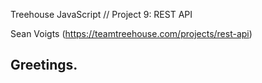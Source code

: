 Treehouse JavaScript // Project 9: REST API

Sean Voigts (https://teamtreehouse.com/projects/rest-api)

## Greetings.